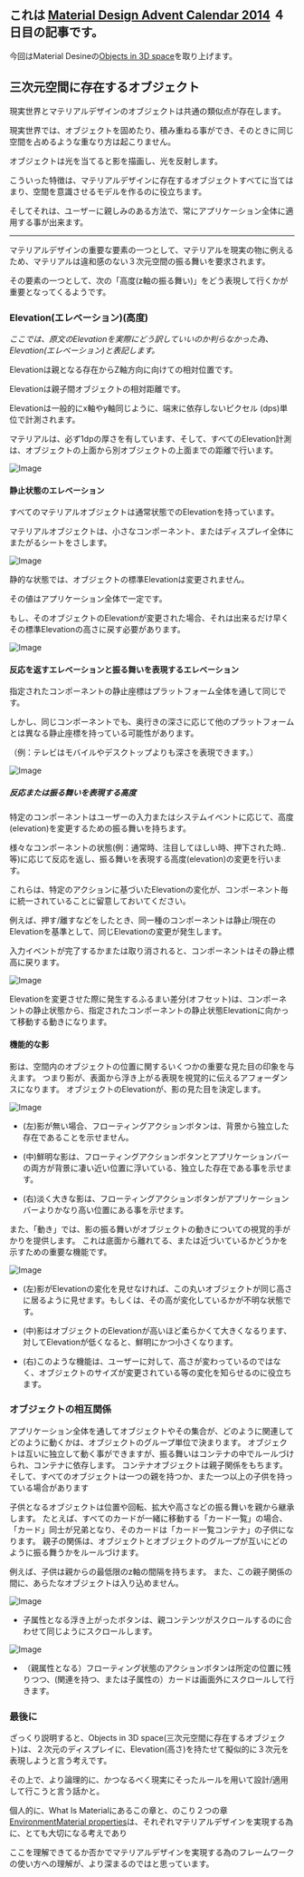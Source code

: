 ## これは [Material Design Advent Calendar 2014](http://www.adventar.org/calendars/495) ４日目の記事です。

今回はMaterial Desineの[Objects in 3D space](http://www.google.com/design/spec/what-is-material/objects-in-3d-space.html)を取り上げます。

## 三次元空間に存在するオブジェクト

現実世界とマテリアルデザインのオブジェクトは共通の類似点が存在します。

現実世界では、オブジェクトを固めたり、積み重ねる事ができ、そのときに同じ空間を占めるような重なり方は起こりません。

オブジェクトは光を当てると影を描画し、光を反射します。

こういった特徴は、マテリアルデザインに存在するオブジェクトすべてに当てはまり、空間を意識させるモデルを作るのに役立ちます。 

そしてそれは、ユーザーに親しみのある方法で、常にアプリケーション全体に適用する事が出来ます。


---

マテリアルデザインの重要な要素の一つとして、マテリアルを現実の物に例えるため、マテリアルは違和感のない３次元空間の振る舞いを要求されます。

その要素の一つとして、次の「高度(z軸の振る舞い)」をどう表現して行くかが重要となってくるようです。


### Elevation(エレベーション)(高度)

_ここでは、原文のElevationを実際にどう訳していいのか判らなかった為、Elevation(エレベーション)と表記します。_

Elevationは親となる存在からZ軸方向に向けての相対位置です。

Elevationは親子間オブジェクトの相対距離です。

Elevationは一般的にx軸やy軸同じように、端末に依存しないピクセル (dps)単位で計測されます。

マテリアルは、必ず1dpの厚さを有しています、そして、すべてのElevation計測は、オブジェクトの上面から別オブジェクトの上面までの距離で行います。

![Image](https://raw.githubusercontent.com/MSakamaki/AdventCalendar2014/master/img/007.png)


#### 静止状態のエレベーション

すべてのマテリアルオブジェクトは通常状態でのElevationを持っています。 

マテリアルオブジェクトは、小さなコンポーネント、またはディスプレイ全体にまたがるシートをさします。

![Image](https://raw.githubusercontent.com/MSakamaki/AdventCalendar2014/master/img/008.png)

静的な状態では、オブジェクトの標準Elevationは変更されません。

その値はアプリケーション全体で一定です。

もし、そのオブジェクトのElevationが変更された場合、それは出来るだけ早くその標準Elevationの高さに戻す必要があります。

![Image](https://raw.githubusercontent.com/MSakamaki/AdventCalendar2014/master/img/009.png)

#### 反応を返すエレベーションと振る舞いを表現するエレベーション

指定されたコンポーネントの静止座標はプラットフォーム全体を通して同じです。

しかし、同じコンポーネントでも、奥行きの深さに応じて他のプラットフォームとは異なる静止座標を持っている可能性があります。

（例：テレビはモバイルやデスクトップよりも深さを表現できます。）

![Image](https://raw.githubusercontent.com/MSakamaki/AdventCalendar2014/master/img/010.png)

##### 反応または振る舞いを表現する高度

特定のコンポーネントはユーザーの入力またはシステムイベントに応じて、高度(elevation)を変更するための振る舞いを持ちます。

様々なコンポーネントの状態(例：通常時、注目してほしい時、押下された時..等)に応じて反応を返し、振る舞いを表現する高度(elevation)の変更を行います。

これらは、特定のアクションに基づいたElevationの変化が、コンポーネント毎に統一されていることに留意しておいてください。

例えば、押す/離すなどをしたとき、同一種のコンポーネントは静止/現在のElevationを基準として、同じElevationの変更が発生します。

入力イベントが完了するかまたは取り消されると、コンポーネントはその静止標高に戻ります。

![Image](https://raw.githubusercontent.com/MSakamaki/AdventCalendar2014/master/img/011.png)

Elevationを変更させた際に発生するふるまい差分(オフセット)は、コンポーネントの静止状態から、指定されたコンポーネントの静止状態Elevationに向かって移動する動きになります。

#### 機能的な影

影は、空間内のオブジェクトの位置に関するいくつかの重要な見た目の印象を与えます。
つまり影が、表面から浮き上がる表現を視覚的に伝えるアフォーダンスになります。
オブジェクトのElevationが、影の見た目を決定します。

![Image](https://raw.githubusercontent.com/MSakamaki/AdventCalendar2014/master/img/012.png)


 * (左)影が無い場合、フローティングアクションボタンは、背景から独立した存在であることを示せません。

 * (中)鮮明な影は、フローティングアクションボタンとアプリケーションバーの両方が背景に凄い近い位置に浮いている、独立した存在である事を示せます。

 * (右)淡く大きな影は、フローティングアクションボタンがアプリケーションバーよりかなり高い位置にある事を示せます。

また、「動き」では、影の振る舞いがオブジェクトの動きについての視覚的手がかりを提供します。
これは底面から離れてる、または近づいているかどうかを示すための重要な機能です。

![Image](https://raw.githubusercontent.com/MSakamaki/AdventCalendar2014/master/img/013.png)

 * (左)影がElevationの変化を見せなければ、この丸いオブジェクトが同じ高さに居るように見せます。もしくは、その高が変化しているかが不明な状態です。

 * (中)影はオブジェクトのElevationが高いほど柔らかくて大きくなるります、対してElevationが低くなると、鮮明にかつ小さくなります。

 * (右)このような機能は、ユーザーに対して、高さが変わっているのではなく、オブジェクトのサイズが変更されている等の変化を知らせるのに役立ちます。

### オブジェクトの相互関係

アプリケーション全体を通してオブジェクトやその集合が、どのように関連してどのように動くかは、オブジェクトのグループ単位で決まります。
オブジェクトは互いに独立して動く事ができますが、振る舞いはコンテナの中でルールづけられ、コンテナに依存します。
コンテナオブジェクトは親子関係をもちます。
そして、すべてのオブジェクトは一つの親を持つか、また一つ以上の子供を持っている場合があります


子供となるオブジェクトは位置や回転、拡大や高さなどの振る舞いを親から継承します。
たとえば、すべてのカードが一緒に移動する「カード一覧」の場合、「カード」同士が兄弟となり、そのカードは「カード一覧コンテナ」の子供になります。
親子の関係は、オブジェクトとオブジェクトのグループが互いにどのように振る舞うかをルールづけます。

例えば、子供は親からの最低限のz軸の間隔を持ちます。
また、この親子関係の間に、あらたなオブジェクトは入り込めません。

![Image](https://raw.githubusercontent.com/MSakamaki/AdventCalendar2014/master/img/014.png)

 * 子属性となる浮き上がったボタンは、親コンテンツがスクロールするのに合わせて同じようにスクロールします。

![Image](https://raw.githubusercontent.com/MSakamaki/AdventCalendar2014/master/img/015.png)

 * （親属性となる）フローティング状態のアクションボタンは所定の位置に残りつつ、(関連を持つ、または子属性の）カードは画面外にスクロールして行きます。


### 最後に

ざっくり説明すると、Objects in 3D space(三次元空間に存在するオブジェクト)は、２次元のディスプレイに、Elevation(高さ)を持たせて擬似的に３次元を表現しようと言う考えです。

その上で、より論理的に、かつなるべく現実にそったルールを用いて設計/適用して行こうと言う話かと。

個人的に、What Is Materialにあるこの章と、のこり２つの章[Environment](http://albatrosary.hateblo.jp/entry/2014/12/02/102734)[Material properties](http://albatrosary.hateblo.jp/entry/2014/12/03/074650)は、それぞれマテリアルデザインを実現する為に、とても大切になる考えであり

ここを理解できてるか否かでマテリアルデザインを実現する為のフレームワークの使い方への理解が、より深まるのではと思っています。



